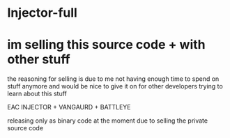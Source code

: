 # Injector-full
# im selling this source code + with other stuff 
the reasoning for selling is due to me not having enough time to spend on stuff anymore and would be nice to give it on for other developers trying to learn about this stuff

EAC INJECTOR + VANGAURD + BATTLEYE


releasing only as binary code at the moment due to selling the private source code

